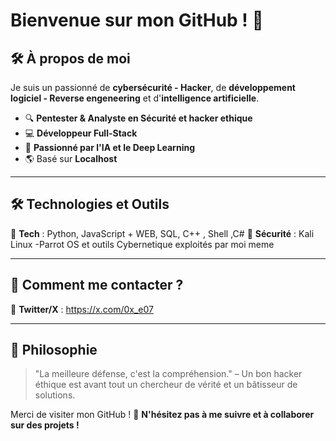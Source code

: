 # **Bienvenue sur mon GitHub !** 👋

## 🛠️ **À propos de moi**

Je suis un passionné de **cybersécurité - Hacker**, de **développement logiciel - Reverse engeneering** et d'**intelligence artificielle**.

- 🔍 **Pentester & Analyste en Sécurité et hacker ethique**
- 💻 **Développeur Full-Stack** 
- 🤖 **Passionné par l'IA et le Deep Learning**
- 🌎 Basé sur **Localhost**

---

## 🛠 **Technologies et Outils**

🔹 **Tech** : Python, JavaScript + WEB, SQL, C++ , Shell ,C# 
🔹 **Sécurité** : Kali Linux -Parrot OS et  outils Cybernetique exploités  par moi meme  

---

## 📌 **Comment me contacter ?**


📢 **Twitter/X** : https://x.com/0x_e07

---

## 📜 **Philosophie**

> "La meilleure défense, c'est la compréhension." – Un bon hacker éthique est avant tout un chercheur de vérité et un bâtisseur de solutions.

Merci de visiter mon GitHub ! 🚀 **N'hésitez pas à me suivre et à collaborer sur des projets !**

